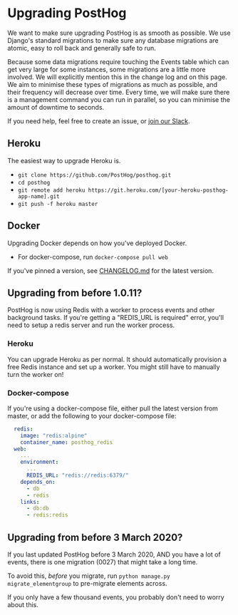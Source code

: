 # Upgrading PostHog

We want to make sure upgrading PostHog is as smooth as possible. We use Django's standard migrations to make sure any database migrations are atomic, easy to roll back and generally safe to run.

Because some data migrations require touching the Events table which can get very large for some instances, some migrations are a little more involved. We will explicitly mention this in the change log and on this page. We aim to minimise these types of migrations as much as possible, and their frequency will decrease over time. Every time, we will make sure there is a management command you can run in parallel, so you can minimise the amount of downtime to seconds. 

If you need help, feel free to create an issue, or [join our Slack](https://join.slack.com/t/posthogusers/shared_invite/enQtOTY0MzU5NjAwMDY3LTc2MWQ0OTZlNjhkODk3ZDI3NDVjMDE1YjgxY2I4ZjI4MzJhZmVmNjJkN2NmMGJmMzc2N2U3Yjc3ZjI5NGFlZDQ).

## Heroku

The easiest way to upgrade Heroku is.

- `git clone https://github.com/PostHog/posthog.git`
- `cd posthog`
- `git remote add heroku https://git.heroku.com/[your-heroku-posthog-app-name].git`
- `git push -f heroku master`

## Docker

Upgrading Docker depends on how you've deployed Docker.

- For docker-compose, run `docker-compose pull web`

If you've pinned a version, see [CHANGELOG.md](https://github.com/PostHog/posthog/blob/master/CHANGELOG.md) for the latest version.

## Upgrading from before 1.0.11?

PostHog is now using Redis with a worker to process events and other background tasks. If you're getting a "REDIS_URL is required" error, you'll need to setup a redis server and run the worker process.

### Heroku

You can upgrade Heroku as per normal. It should automatically provision a free Redis instance and set up a worker. You might still have to manually turn the worker on!

### Docker-compose

If you're using a docker-compose file, either pull the latest version from master, or add the following to your docker-compose file:

```yaml
  redis:
    image: "redis:alpine"
    container_name: posthog_redis
  web:
    ...
    environment:
      ...
      REDIS_URL: "redis://redis:6379/"
    depends_on:
      - db
      - redis
    links:
      - db:db
      - redis:redis
```


## Upgrading from before 3 March 2020?

If you last updated PostHog before 3 March 2020, AND you have a lot of events, there is one migration (0027) that might take a long time.

To avoid this, _before_ you migrate, run `python manage.py migrate_elementgroup` to pre-migrate elements across.

If you only have a few thousand events, you probably don't need to worry about this.
